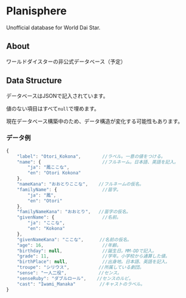 # Planisphere
Unofficial database for World Dai Star.

## About
ワールドダイスターの非公式データベース（予定）

## Data Structure
データベースはJSONで記入されています。

値のない項目はすべて`null`で埋めます。

現在データベース構築中のため、データ構造が変化する可能性もあります。

### データ例
```js
{
    "label": "Otori_Kokona",        //ラベル。一意の値をつける。
    "name": {                       //フルネーム。日本語、英語を記入。
        "ja": "鳳ここな",
        "en": "Otori Kokona"
    },
    "nameKana": "おおとりここな",    //フルネームの仮名。
    "familyName": {                 //苗字。
        "ja": "鳳",
        "en": "Otori"
    },
    "familyNameKana": "おおとり",   //苗字の仮名。
    "givenName": {                  //名前。
        "ja": "ここな",
        "en": "Kokona"
    },
    "givenNameKana": "ここな",      //名前の仮名。
    "age": 16,                      //年齢。
    "birthday": null,               //誕生日。MM-DDで記入。
    "grade": 11,                    //学年。小学校から通算した値。
    "birthPlace": null,             //出身地。日本語、英語を記入。
    "troupe": "シリウス",           //所属している劇団。
    "sense": "一人二役",            //センス。
    "senseRuby": "ダブルロール",    //センスのルビ。
    "cast": "Iwami_Manaka"         //キャストのラベル。
}
```
